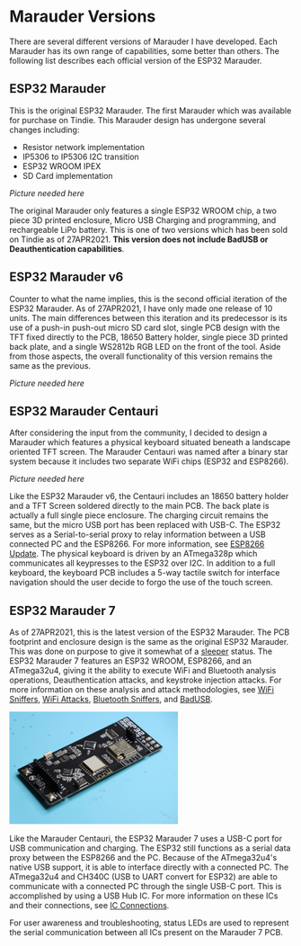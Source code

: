 # Marauder Versions
There are several different versions of Marauder I have developed. Each Marauder has its own range of capabilities, some better than others. The following list describes each official version of the ESP32 Marauder.  

## ESP32 Marauder
This is the original ESP32 Marauder. The first Marauder which was available for purchase on Tindie. This Marauder design has undergone several changes including:  
- Resistor network implementation
- IP5306 to IP5306 I2C transition
- ESP32 WROOM IPEX
- SD Card implementation

*Picture needed here*

The original Marauder only features a single ESP32 WROOM chip, a two piece 3D printed enclosure, Micro USB Charging and programming, and rechargeable LiPo battery. This is one of two versions which has been sold on Tindie as of 27APR2021. **This version does not include BadUSB or Deauthentication capabilities**.  

## ESP32 Marauder v6
Counter to what the name implies, this is the second official iteration of the ESP32 Marauder. As of 27APR2021, I have only made one release of 10 units. The main differences between this iteration and its predecessor is its use of a push-in push-out micro SD card slot, single PCB design with the TFT fixed directly to the PCB, 18650 Battery holder, single piece 3D printed back plate, and a single WS2812b RGB LED on the front of the tool. Aside from those aspects, the overall functionality of this version remains the same as the previous.  

*Picture needed here*

## ESP32 Marauder Centauri
After considering the input from the community, I decided to design a Marauder which features a physical keyboard situated beneath a landscape oriented TFT screen. The Marauder Centauri was named after a binary star system because it includes two separate WiFi chips (ESP32 and ESP8266).  

*Picture needed here*

Like the ESP32 Marauder v6, the Centauri includes an 18650 battery holder and a TFT Screen soldered directly to the main PCB. The back plate is actually a full single piece enclosure. The charging circuit remains the same, but the micro USB port has been replaced with USB-C. The ESP32 serves as a Serial-to-serial proxy to relay information between a USB connected PC and the ESP8266. For more information, see [ESP8266 Update](esp8266-update). The physical keyboard is driven by an ATmega328p which communicates all keypresses to the ESP32 over I2C. In addition to a full keyboard, the keyboard PCB includes a 5-way tactile switch for interface navigation should the user decide to forgo the use of the touch screen.

## ESP32 Marauder 7
As of 27APR2021, this is the latest version of the ESP32 Marauder. The PCB footprint and enclosure design is the same as the original ESP32 Marauder. This was done on purpose to give it somewhat of a [sleeper](https://www.urbandictionary.com/define.php?term=sleeper) status. The ESP32 Marauder 7 features an ESP32 WROOM, ESP8266, and an ATmega32u4, giving it the ability to execute WiFi and Bluetooth analysis operations, Deauthentication attacks, and keystroke injection attacks. For more information on these analysis and attack methodologies, see [WiFi Sniffers](wifi-sniffers), [WiFi Attacks](wifi-attacks), [Bluetooth Sniffers](bluetooth-sniffers), and [BadUSB](badusb).  

<p align="left">
  <img alt="ESP32 WROOM-32U" src="https://github.com/justcallmekoko/ESP32Marauder/blob/master/pictures/IMG_1838.JPG?raw=true" width="300">
</p> 

Like the Marauder Centauri, the ESP32 Marauder 7 uses a USB-C port for USB communication and charging. The ESP32 still functions as a serial data proxy between the ESP8266 and the PC. Because of the ATmega32u4's native USB support, it is able to interface directly with a connected PC. The ATmega32u4 and CH340C (USB to UART convert for ESP32) are able to communicate with a connected PC through the single USB-C port. This is accomplished by using a USB Hub IC. For more information on these ICs and their connections, see [IC Connections](ic-connections).

For user awareness and troubleshooting, status LEDs are used to represent the serial communication between all ICs present on the Marauder 7 PCB.